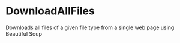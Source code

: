 # DownloadAllFiles
Downloads all files of a given file type from a single web page using Beautiful Soup
